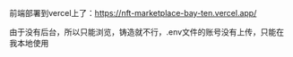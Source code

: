 
前端部署到vercel上了：https://nft-marketplace-bay-ten.vercel.app/

由于没有后台，所以只能浏览，铸造就不行，.env文件的账号没有上传，只能在我本地使用
